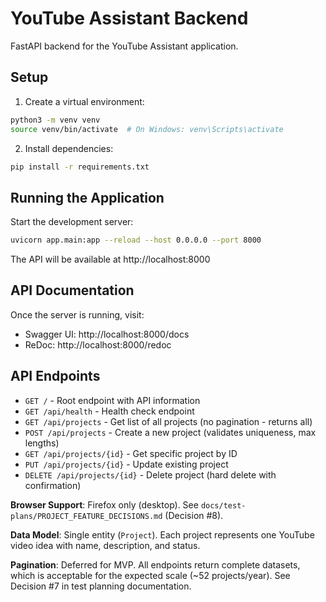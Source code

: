 # YouTube Assistant Backend

FastAPI backend for the YouTube Assistant application.

## Setup

1. Create a virtual environment:
```bash
python3 -m venv venv
source venv/bin/activate  # On Windows: venv\Scripts\activate
```

2. Install dependencies:
```bash
pip install -r requirements.txt
```

## Running the Application

Start the development server:
```bash
uvicorn app.main:app --reload --host 0.0.0.0 --port 8000
```

The API will be available at http://localhost:8000

## API Documentation

Once the server is running, visit:
- Swagger UI: http://localhost:8000/docs
- ReDoc: http://localhost:8000/redoc

## API Endpoints

- `GET /` - Root endpoint with API information
- `GET /api/health` - Health check endpoint
- `GET /api/projects` - Get list of all projects (no pagination - returns all)
- `POST /api/projects` - Create a new project (validates uniqueness, max lengths)
- `GET /api/projects/{id}` - Get specific project by ID
- `PUT /api/projects/{id}` - Update existing project
- `DELETE /api/projects/{id}` - Delete project (hard delete with confirmation)

**Browser Support**: Firefox only (desktop). See `docs/test-plans/PROJECT_FEATURE_DECISIONS.md` (Decision #8).

**Data Model**: Single entity (`Project`). Each project represents one YouTube video idea with name, description, and status.

**Pagination**: Deferred for MVP. All endpoints return complete datasets, which is acceptable for the expected scale (~52 projects/year). See Decision #7 in test planning documentation.
